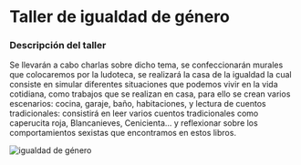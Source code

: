 # Taller de igualdad de género


### Descripción del taller

Se llevarán a cabo charlas sobre dicho tema, se confeccionarán murales que colocaremos por la ludoteca, se realizará la casa de la igualdad la cual consiste en simular diferentes
 situaciones que podemos vivir en la vida cotidiana, como trabajos que se realizan en casa, para ello se crean varios escenarios: cocina, garaje, baño,
 habitaciones, y lectura de cuentos tradicionales: consistirá en leer varios cuentos tradicionales como caperucita roja, Blancanieves, Cenicienta... y
 reflexionar sobre los comportamientos sexistas que encontramos en estos libros.

 ![igualdad de género](/Ludoteca-tolon-tolon/assets/images/igualdad_de_genero.png)
